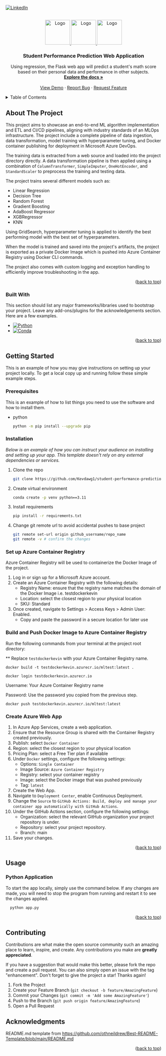<!-- Improved compatibility of back to top link: See: https://github.com/othneildrew/Best-README-Template/pull/73 -->
<a id="readme-top"></a>
<!--
*** Thanks for checking out the Best-README-Template. If you have a suggestion
*** that would make this better, please fork the repo and create a pull request
*** or simply open an issue with the tag "enhancement".
*** Don't forget to give the project a star!
*** Thanks again! Now go create something AMAZING! :D
-->



<!-- PROJECT SHIELDS -->
<!--
*** I'm using markdown "reference style" links for readability.
*** Reference links are enclosed in brackets [ ] instead of parentheses ( ).
*** See the bottom of this document for the declaration of the reference variables
*** for contributors-url, forks-url, etc. This is an optional, concise syntax you may use.
*** https://www.markdownguide.org/basic-syntax/#reference-style-links
-->

[![LinkedIn][linkedin-shield]][linkedin-url]



<!-- PROJECT LOGO -->
<br />
<div align="center">
  <a href="https://github.com/Kevdawg1/student-performance-prediction">
    <img src="https://encrypted-tbn0.gstatic.com/images?q=tbn:ANd9GcQ-NEICv1aGTvDRncdvM_fXoah5SNWx4pXAvg&s" alt="Logo" width="80" height="80">
    <img src="https://encrypted-tbn0.gstatic.com/images?q=tbn:ANd9GcSJl4fp0SkQbTPU5ZxVl6AKWYuKCwM0gIhNtQ&s" alt="Logo" width="80" height="80">
    <img src="https://upload.wikimedia.org/wikipedia/commons/thumb/f/fa/Microsoft_Azure.svg/1200px-Microsoft_Azure.svg.png" alt="Logo" width="80" height="80">
  </a>

  <h3 align="center">Student Performance Prediction Web Application</h3>

  <p align="center">
    Using regression, the Flask web app will predict a student's math score based on their personal data and performance in other subjects.
    <br />
    <a href="https://github.com/Kevdawg1/student-performance-prediction"><strong>Explore the docs »</strong></a>
    <br />
    <br />
    <a href="https://github.com/Kevdawg1/student-performance-prediction">View Demo</a>
    &middot;
    <a href="https://github.com/Kevdawg1/student-performance-prediction/issues/new?template=bug_report.md">Report Bug</a>
    &middot;
    <a href="https://github.com/Kevdawg1/student-performance-prediction/issues/new?template=feature_request.md">Request Feature</a>
  </p>
</div>



<!-- TABLE OF CONTENTS -->
<details>
  <summary>Table of Contents</summary>
  <ol>
    <li>
      <a href="#about-the-project">About The Project</a>
      <ul>
        <li><a href="#built-with">Built With</a></li>
      </ul>
    </li>
    <li>
      <a href="#getting-started">Getting Started</a>
      <ul>
        <li><a href="#prerequisites">Prerequisites</a></li>
        <li><a href="#installation">Installation</a></li>
      </ul>
    </li>
    <li><a href="#usage">Usage</a></li>
    <li><a href="#roadmap">Roadmap</a></li>
    <li><a href="#contributing">Contributing</a></li>
    <li><a href="#license">License</a></li>
    <li><a href="#contact">Contact</a></li>
    <li><a href="#acknowledgments">Acknowledgments</a></li>
  </ol>
</details>



<!-- ABOUT THE PROJECT -->
## About The Project

This project aims to showcase an end-to-end ML algorithm implementation and ETL and CI/CD pipelines, aligning with industry standards of an MLOps infrastructure. The project include a complete pipeline of data ingestion, data transformation, model training with hyperparameter tuning, and Docker container publishing for deployment in Microsoft Azure DevOps. 

The training data is extracted from a web source and loaded into the project directory directly. A data transformation pipeline is then applied using a combination of `ColumnTransformer`, `SimpleImputer`, `OneHotEncoder`, and `StandardScaler` to preprocess the training and testing data. 

The project trains several different models such as: 

* Linear Regression
* Decision Tree
* Random Forest
* Gradient Boosting
* AdaBoost Regressor
* XGBRegressor
* KNN

Using GridSearch, hyperparameter tuning is applied to identify the best performing model with the best set of hyperparameters. 

When the model is trained and saved into the project's artifacts, the project is exported as a private Docker Image which is pushed into Azure Container Registry using Docker CLI commands. 

The project also comes with custom logging and exception handling to efficiently improve troubleshooting in the app. 

<p align="right">(<a href="#readme-top">back to top</a>)</p>



### Built With

This section should list any major frameworks/libraries used to bootstrap your project. Leave any add-ons/plugins for the acknowledgements section. Here are a few examples.

* [![Python][Python]][Python]
* [![Conda][Conda]][Conda]
  
<p align="right">(<a href="#readme-top">back to top</a>)</p>



<!-- GETTING STARTED -->
## Getting Started

This is an example of how you may give instructions on setting up your project locally.
To get a local copy up and running follow these simple example steps.

### Prerequisites

This is an example of how to list things you need to use the software and how to install them.
* python
  ```sh
  python -m pip install --upgrade pip
  ```

### Installation

_Below is an example of how you can instruct your audience on installing and setting up your app. This template doesn't rely on any external dependencies or services._

1. Clone the repo
   ```sh
   git clone https://github.com/Kevdawg1/student-performance-prediction.git
   ```
2. Create virtual environment
   ```sh
   conda create -p venv python==3.11
   ```
3. Install requirements
   ```sh
   pip install -r requirements.txt
   ```
4. Change git remote url to avoid accidental pushes to base project
   ```sh
   git remote set-url origin github_username/repo_name
   git remote -v # confirm the changes
   ```

### Set up Azure Container Registry

Azure Container Registry will be used to containerize the Docker Image of the project. 

1. Log in or sign up for a Microsoft Azure account.
2. Create an Azure Container Registry with the following details:
    * Registry Name: ensure that the registry name matches the domain of the Docker Image i.e. testdockerkevin
    * Location: select the closest region to your physical location
    * SKU: Standard
3. Once created, navigate to Settings > Access Keys > Admin User: Enabled.
    * Copy and paste the password in a secure location for later use

### Build and Push Docker Image to Azure Container Registry

Run the following commands from your terminal at the project root directory: 

** Replace `testdockerkevin` with your Azure Container Registry name.

```
docker build -t testdockerkevin.azurecr.io/mltest:latest .
```
```
docker login testdockerkevin.azurecr.io
```

Username: Your Azure Container Registry name

Password: Use the password you copied from the previous step. 

```
docker push testdockerkevin.azurecr.io/mltest:latest
```

### Create Azure Web App

1. In Azure App Services, create a web application. 
2. Ensure that the Resource Group is shared with the Container Registry created previously. 
3. Publish: select `Docker Container`
4. Region: select the closest region to your physical location
5. Pricing Plan: select a Free Tier plan if available
6. Under `Docker` settings, configure the following settings: 
    * Options: `Single Container`
    * Image Source: `Azure Container Registry`
    * Registry: select your container registry
    * Image: select the Docker image that was pushed previously
    * Tag: `latest`
7. Create the Web App.
8. Navigate to `Deployment Center`, enable Continuous Deployment.
9. Change the `Source` to `GitHub Actions: Build, deploy and manage your container app automatically with GitHub Actions`.
10. Under the GitHub Actions section, configure the following settings: 
    * Organization: select the relevant GitHub organization your project repository is under.
    * Repository: select your project repository.
    * Branch: main
11. Save your changes. 

<p align="right">(<a href="#readme-top">back to top</a>)</p>



<!-- USAGE EXAMPLES -->
## Usage

### Python Application

To start the app locally, simply use the command below. If any changes are made, you will need to stop the program from running and restart it to see the changes applied. 

```sh
  python app.py
```


<p align="right">(<a href="#readme-top">back to top</a>)</p>



<!-- CONTRIBUTING -->
## Contributing

Contributions are what make the open source community such an amazing place to learn, inspire, and create. Any contributions you make are **greatly appreciated**.

If you have a suggestion that would make this better, please fork the repo and create a pull request. You can also simply open an issue with the tag "enhancement".
Don't forget to give the project a star! Thanks again!

1. Fork the Project
2. Create your Feature Branch (`git checkout -b feature/AmazingFeature`)
3. Commit your Changes (`git commit -m 'Add some AmazingFeature'`)
4. Push to the Branch (`git push origin feature/AmazingFeature`)
5. Open a Pull Request



<!-- ACKNOWLEDGMENTS -->
## Acknowledgments

README.md template from https://github.com/othneildrew/Best-README-Template/blob/main/README.md 

<p align="right">(<a href="#readme-top">back to top</a>)</p>



<!-- MARKDOWN LINKS & IMAGES -->
<!-- https://www.markdownguide.org/basic-syntax/#reference-style-links -->
[linkedin-shield]: https://img.shields.io/badge/-LinkedIn-black.svg?style=for-the-badge&logo=linkedin&colorB=555
[linkedin-url]: https://linkedin.com/in/kevin-kam-eng
[Python]: https://img.shields.io/pypi/pyversions/slack_bolt?style=for-the-badge&logo=python
[Python-url]: https://www.python.org/downloads/
[Conda]: https://img.shields.io/conda/d/conda-forge/python?style=for-the-badge&logo=anaconda
[Conda-url]: https://docs.anaconda.com/anaconda/install/

